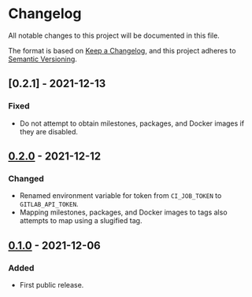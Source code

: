 # Changelog

All notable changes to this project will be documented in this file.

The format is based on [Keep a Changelog](https://keepachangelog.com/en/1.0.0/),
and this project adheres to [Semantic Versioning](https://semver.org/spec/v2.0.0.html).

## [0.2.1] - 2021-12-13

### Fixed

- Do not attempt to obtain milestones, packages, and Docker images if they are disabled.

## [0.2.0] - 2021-12-12

### Changed

- Renamed environment variable for token from `CI_JOB_TOKEN` to `GITLAB_API_TOKEN`.
- Mapping milestones, packages, and Docker images to tags also attempts to map
  using a slugified tag.

## [0.1.0] - 2021-12-06

### Added

- First public release.

[Unreleased]: https://gitlab.com/tozd/gitlab/release/-/compare/v0.2.1...main
[0.3.0]: https://gitlab.com/tozd/gitlab/release/-/compare/v0.2.0...v0.2.1
[0.2.0]: https://gitlab.com/tozd/gitlab/release/-/compare/v0.1.0...v0.2.0
[0.1.0]: https://gitlab.com/tozd/gitlab/release/-/tags/v0.1.0
